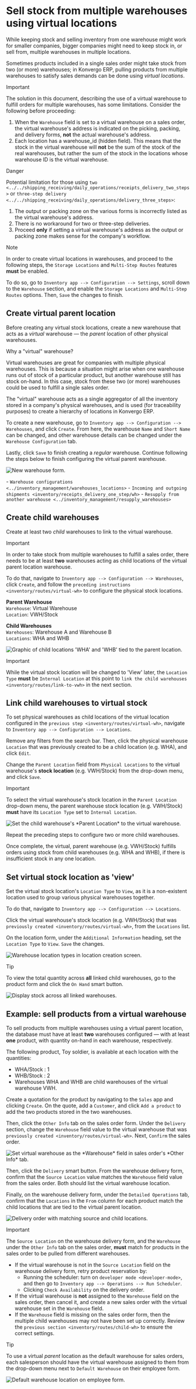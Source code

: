 # Sell stock from multiple warehouses using virtual locations

While keeping stock and selling inventory from one warehouse might work
for smaller companies, bigger companies might need to keep stock in, or
sell from, multiple warehouses in multiple locations.

Sometimes products included in a single sales order might take stock
from two (or more) warehouses; in Konvergo ERP, pulling products from multiple
warehouses to satisfy sales demands can be done using *virtual
locations*.

> [!IMPORTANT]
> The solution in this document, describing the use of a virtual
> warehouse to fulfill orders for multiple warehouses, has some
> limitations. Consider the following before proceeding:
>
> 1.  When the `Warehouse` field is set to a virtual warehouse on a
>     sales order, the virtual warehouse's address is indicated on the
>     picking, packing, and delivery forms, **not** the actual
>     warehouse's address.
> 2.  Each location has a <span class="title-ref">warehouse_id</span>
>     (hidden field). This means that the stock in the virtual warehouse
>     will **not** be the sum of the stock of the real warehouses, but
>     rather the sum of the stock in the locations whose warehouse ID is
>     the virtual warehouse.

<div class="danger">

<div class="title">

Danger

</div>

Potential limitation for those using `two
<../../shipping_receiving/daily_operations/receipts_delivery_two_steps>`
or `three-step
delivery <../../shipping_receiving/daily_operations/delivery_three_steps>`:

1.  The output or packing zone on the various forms is incorrectly
    listed as the virtual warehouse's address.
2.  There is no workaround for two or three-step deliveries.
3.  Proceed **only** if setting a virtual warehouse's address as the
    output or packing zone makes sense for the company's workflow.

</div>

> [!NOTE]
> In order to create virtual locations in warehouses, and proceed to the
> following steps, the `Storage Locations` and `Multi-Step Routes`
> features **must** be enabled.
>
> To do so, go to `Inventory app --> Configuration --> Settings`, scroll
> down to the `Warehouse` section, and enable the `Storage Locations`
> and `Multi-Step Routes` options. Then, `Save` the changes to finish.

## Create virtual parent location

Before creating any virtual stock locations, create a new warehouse that
acts as a *virtual* warehouse — the *parent* location of other physical
warehouses.

<div class="spoiler">

Why a "virtual" warehouse?

Virtual warehouses are great for companies with multiple physical
warehouses. This is because a situation might arise when one warehouse
runs out of stock of a particular product, but another warehouse still
has stock on-hand. In this case, stock from these two (or more)
warehouses could be used to fulfill a single sales order.

The "virtual" warehouse acts as a single aggregator of all the inventory
stored in a company's physical warehouses, and is used (for traceability
purposes) to create a hierarchy of locations in Konvergo ERP.

</div>

To create a new warehouse, go to
`Inventory app --> Configuration --> Warehouses`, and click `Create`.
From here, the warehouse `Name` and `Short Name` can be changed, and
other warehouse details can be changed under the `Warehouse
Configuration` tab.

Lastly, click `Save` to finish creating a *regular* warehouse. Continue
following the steps below to finish configuring the virtual parent
warehouse.

<img src="stock_warehouses/stock-warehouses-create-warehouse.png"
class="align-center" alt="New warehouse form." />

<div class="seealso">

\-
`Warehouse configurations <../inventory_management/warehouses_locations>` -
`Incoming and outgoing shipments <inventory/receipts_delivery_one_step/wh>` -
`Resupply from another warehouse <../inventory_management/resupply_warehouses>`

</div>

## Create child warehouses

Create at least two *child* warehouses to link to the virtual warehouse.

> [!IMPORTANT]
> In order to take stock from multiple warehouses to fulfill a sales
> order, there needs to be at least **two** warehouses acting as child
> locations of the virtual parent location warehouse.

To do that, navigate to
`Inventory app --> Configuration --> Warehouses`, click `Create`, and
follow the `preceding instructions <inventory/routes/virtual-wh>` to
configure the physical stock locations.

<div class="example">

**Parent Warehouse**  
`Warehouse`: <span class="title-ref">Virtual Warehouse</span>  
`Location`: <span class="title-ref">VWH/Stock</span>

**Child Warehouses**  
`Warehouses`: <span class="title-ref">Warehouse A</span> and
<span class="title-ref">Warehouse B</span>  
`Locations`: <span class="title-ref">WHA</span> and
<span class="title-ref">WHB</span>

<img src="stock_warehouses/parent-location.png" class="align-center"
alt="Graphic of child locations &#39;WHA&#39; and &#39;WHB&#39; tied to the parent location." />

</div>

> [!IMPORTANT]
> While the virtual stock location will be changed to 'View' later, the
> `Location Type` **must** be `Internal Location` at this point to
> `link the child warehouses
> <inventory/routes/link-to-vwh>` in the next section.

## Link child warehouses to virtual stock

To set physical warehouses as child locations of the virtual location
configured in the `previous step <inventory/routes/virtual-wh>`,
navigate to `Inventory app -->
Configuration --> Locations`.

Remove any filters from the search bar. Then, click the physical
warehouse `Location` that was previously created to be a child location
(e.g. <span class="title-ref">WHA</span>), and click `Edit`.

Change the `Parent Location` field from `Physical Locations` to the
virtual warehouse's **stock location** (e.g.
<span class="title-ref">VWH/Stock</span>) from the drop-down menu, and
click `Save`.

> [!IMPORTANT]
> To select the virtual warehouse's stock location in the
> `Parent Location` drop-down menu, the parent warehouse stock location
> (e.g. <span class="title-ref">VWH/Stock</span>) **must** have its
> `Location Type` set to `Internal Location`.

<img src="stock_warehouses/configure-physical-wh.png"
class="align-center"
alt="Set the child warehouse&#39;s *Parent Location* to the virtual warehouse." />

Repeat the preceding steps to configure two or more child warehouses.

Once complete, the virtual, parent warehouse (e.g.
<span class="title-ref">VWH/Stock</span>) fulfills orders using stock
from child warehouses (e.g. <span class="title-ref">WHA</span> and
<span class="title-ref">WHB</span>), if there is insufficient stock in
any one location.

## Set virtual stock location as 'view'

Set the virtual stock location's `Location Type` to `View`, as it is a
non-existent location used to group various physical warehouses
together.

To do that, navigate to `Inventory app --> Configuration --> Locations`.

Click the virtual warehouse's stock location (e.g.
<span class="title-ref">VWH/Stock</span>) that was `previously created
<inventory/routes/virtual-wh>`, from the `Locations` list.

On the location form, under the `Additional Information` heading, set
the `Location Type` to `View`. `Save` the changes.

<img src="stock_warehouses/set-location-type-view.png"
class="align-center"
alt="Warehouse location types in location creation screen." />

> [!TIP]
> To view the total quantity across **all** linked child warehouses, go
> to the product form and click the `On Hand` smart button.
>
> <img src="stock_warehouses/on-hand.png" class="align-center"
> alt="Display stock across all linked warehouses." />

## Example: sell products from a virtual warehouse

To sell products from multiple warehouses using a virtual parent
location, the database must have at least **two** warehouses configured
— with at least **one** product, with quantity on-hand in each
warehouse, respectively.

<div class="example">

The following product, <span class="title-ref">Toy soldier</span>, is
available at each location with the quantities:

- <span class="title-ref">WHA/Stock</span> : 1
- <span class="title-ref">WHB/Stock</span> : 2
- Warehouses <span class="title-ref">WHA</span> and
  <span class="title-ref">WHB</span> are child warehouses of the virtual
  warehouse <span class="title-ref">VWH</span>.

</div>

Create a quotation for the product by navigating to the `Sales` app and
clicking `Create`. On the quote, add a `Customer`, and click
`Add a product` to add the two products stored in the two warehouses.

Then, click the `Other Info` tab on the sales order form. Under the
`Delivery` section, change the `Warehouse` field value to the virtual
warehouse that was `previously created <inventory/routes/virtual-wh>`.
Next, `Confirm` the sales order.

<img src="stock_warehouses/set-virtual-wh.png" class="align-center"
alt="Set virtual warehouse as the *Warehouse* field in sales order&#39;s *Other Info* tab." />

Then, click the `Delivery` smart button. From the warehouse delivery
form, confirm that the `Source Location` value matches the `Warehouse`
field value from the sales order. Both should list the virtual warehouse
location.

Finally, on the warehouse delivery form, under the `Detailed Operations`
tab, confirm that the `Locations` in the `From` column for each product
match the child locations that are tied to the virtual parent location.

<img src="stock_warehouses/delivery-order.png" class="align-center"
alt="Delivery order with matching source and child locations." />

> [!IMPORTANT]
> The `Source Location` on the warehouse delivery form, and the
> `Warehouse` under the `Other Info` tab on the sales order, **must**
> match for products in the sales order to be pulled from different
> warehouses.
>
> - If the virtual warehouse is not in the `Source Location` field on
>   the warehouse delivery form, retry product reservation by:
>   - Running the scheduler: turn on `developer mode <developer-mode>`,
>     and then go to `Inventory app --> Operations --> Run Scheduler`.
>   - Clicking `Check Availability` on the delivery order.
> - If the virtual warehouse is **not** assigned to the `Warehouse`
>   field on the sales order, then cancel it, and create a new sales
>   order with the virtual warehouse set in the `Warehouse` field.
> - If the `Warehouse` field is missing on the sales order form, then
>   the multiple child warehouses may not have been set up correctly.
>   Review the `previous section
>   <inventory/routes/child-wh>` to ensure the correct settings.

> [!TIP]
> To use a virtual *parent* location as the default warehouse for sales
> orders, each salesperson should have the virtual warehouse assigned to
> them from the drop-down menu next to `Default Warehouse` on their
> employee form.
>
> <img src="stock_warehouses/stock-warehouses-employee-form.png"
> class="align-center"
> alt="Default warehouse location on employee form." />
